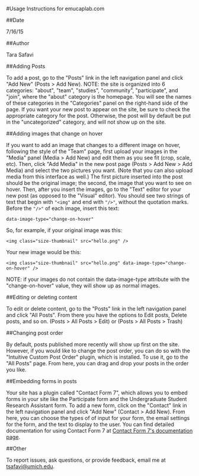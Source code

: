 #Usage Instructions for emucaplab.com

##Date

  7/16/15

##Author

  Tara Safavi

##Adding Posts

  To add a post, go to the "Posts" link in the left navigation panel and
  click "Add New" (Posts > Add New).
  NOTE: the site is organized into 6 categories:
  "about", "team", "studies", "community", "participate", and "join", 
  where the "about" category is the homepage.
  You will see the names of these categories in the "Categories" panel
  on the right-hand side of the page.
  If you want your new post to appear on the site, be sure to check
  the appropriate category for the post. Otherwise, the post will
  by default be put in the "uncategorized" category, and will not show up 
  on the site.

##Adding images that change on hover

  If you want to add an image that changes to a different image on
  hover, following the style of the "Team" page, first upload your
  images in the "Media" panel (Media > Add New) and 
  edit them as you see fit (crop, scale, etc).
  Then, click "Add Media" in the new post page (Posts > Add New > Add Media) 
  and select the two pictures you want. (Note that you can also
  upload media from this interface as well.)
  The first picture inserted into the post should be the original image;
  the second, the image that you want to see on hover.
  Then, after you insert the images, go to the "Text" editor for your new post
  (as opposed to the "Visual" editor). 
  You should see two strings of text that begin with ```"<img"``` and end with
  ```"/>"```, without the quotation marks.
  Before the ```"/>"``` of each image, insert this text:
  
    data-image-type="change-on-hover"

  So, for example, if your original image was this:

    <img class="size-thumbnail" src="hello.png" />

  Your new image would be this:
    
    <img class="size-thumbnail" src="hello.png" data-image-type="change-on-hover" />

  NOTE: if your images do not contain the data-image-type attribute with the
  "change-on-hover" value, they will show up as normal images.

##Editing or deleting content

  To edit or delete content, go to the "Posts" link in the left navigation panel
  and click "All Posts". From there you have the options to Edit posts, Delete
  posts, and so on. (Posts > All Posts > Edit) or (Posts > All Posts > Trash)

##Changing post order

  By default, posts published more recently will show up first on the site.
  However, if you would like to change the post order, you can do so with the
  "Intuitive Custom Post Order" plugin, which is installed. 
  To use it, go to the "All Posts" page. From here, you can drag and 
  drop your posts in the order you like.

##Embedding forms in posts

  Your site has a plugin called "Contact Form 7", which allows you to embed
  forms in your site like the Participate form and the Undergraduate Student
  Research Assistant form. To add a new form, click on the "Contact" link in the
  left navigation panel and click "Add New" (Contact > Add New). 
  From here, you can choose the types of of input for your form, 
  the email settings for the form, and the text to display to the user.
  You can find detailed documentation for using Contact Form 7 at
  [Contact Form 7's documentation page](http://contactform7.com/docs/).

##Other

  To report issues, ask questions, or provide feedback, 
  email me at tsafavi@umich.edu.

